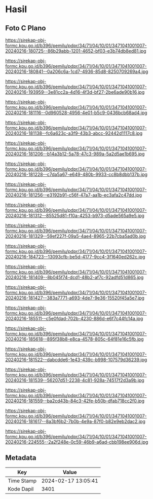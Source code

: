 # Hasil

## Foto C Plano

https://sirekap-obj-formc.kpu.go.id/b396/pemilu/pdpr/34/71/04/10/01/3471041001007-20240216-180725--86b29abb-1201-4652-bf03-e3b74db8ed81.jpg

https://sirekap-obj-formc.kpu.go.id/b396/pemilu/pdpr/34/71/04/10/01/3471041001007-20240216-180841--0a206c6a-1cd7-4936-85d8-8250709269a4.jpg

https://sirekap-obj-formc.kpu.go.id/b396/pemilu/pdpr/34/71/04/10/01/3471041001007-20240216-193959--3e81cc2a-4d16-4f3d-bf27-2be6ade90b16.jpg

https://sirekap-obj-formc.kpu.go.id/b396/pemilu/pdpr/34/71/04/10/01/3471041001007-20240216-181116--0d960528-4956-4e01-b5c9-0436bcb68ad4.jpg

https://sirekap-obj-formc.kpu.go.id/b396/pemilu/pdpr/34/71/04/10/01/3471041001007-20240216-181138--fc6a623c-a3f9-43b3-abcc-92442d1117c8.jpg

https://sirekap-obj-formc.kpu.go.id/b396/pemilu/pdpr/34/71/04/10/01/3471041001007-20240216-181206--b14a3b12-5a78-47c3-989a-5a2d5ae1b695.jpg

https://sirekap-obj-formc.kpu.go.id/b396/pemilu/pdpr/34/71/04/10/01/3471041001007-20240216-181228--c7da5a67-e649-480b-9933-cc8b8dbb137b.jpg

https://sirekap-obj-formc.kpu.go.id/b396/pemilu/pdpr/34/71/04/10/01/3471041001007-20240216-181256--e3192b91-c56f-47a7-aa1b-ec3afa2c47dd.jpg

https://sirekap-obj-formc.kpu.go.id/b396/pemilu/pdpr/34/71/04/10/01/3471041001007-20240216-181312--85525d81-f10a-4253-b973-d5ade565a9e5.jpg

https://sirekap-obj-formc.kpu.go.id/b396/pemilu/pdpr/34/71/04/10/01/3471041001007-20240216-181329--59ef227f-09a5-4ae4-8965-22b7cba5ad0b.jpg

https://sirekap-obj-formc.kpu.go.id/b396/pemilu/pdpr/34/71/04/10/01/3471041001007-20240216-184723--13093cfb-be5d-4177-9cc4-3f1640ed262c.jpg

https://sirekap-obj-formc.kpu.go.id/b396/pemilu/pdpr/34/71/04/10/01/3471041001007-20240216-181409--8b045f74-dcd1-48b2-af7c-92adfd51d865.jpg

https://sirekap-obj-formc.kpu.go.id/b396/pemilu/pdpr/34/71/04/10/01/3471041001007-20240216-181427--383a7771-a693-4de7-9e36-15520f45a5e7.jpg

https://sirekap-obj-formc.kpu.go.id/b396/pemilu/pdpr/34/71/04/10/01/3471041001007-20240216-185511--c5e0fdad-702b-4230-886d-e6f7c44fc14a.jpg

https://sirekap-obj-formc.kpu.go.id/b396/pemilu/pdpr/34/71/04/10/01/3471041001007-20240216-185618--895f38b8-e8ca-4578-805c-64f81e16c5fb.jpg

https://sirekap-obj-formc.kpu.go.id/b396/pemilu/pdpr/34/71/04/10/01/3471041001007-20240216-181522--dabcdde6-1e43-439c-b998-107579d36239.jpg

https://sirekap-obj-formc.kpu.go.id/b396/pemilu/pdpr/34/71/04/10/01/3471041001007-20240216-181539--56207d51-2238-4c81-928a-74517f2d3a9b.jpg

https://sirekap-obj-formc.kpu.go.id/b396/pemilu/pdpr/34/71/04/10/01/3471041001007-20240216-181559--ba2cd43b-84c3-42fe-b50b-dfab718cc2f0.jpg

https://sirekap-obj-formc.kpu.go.id/b396/pemilu/pdpr/34/71/04/10/01/3471041001007-20240216-181617--8a3bf6b2-7b0b-4e9a-87f0-b82e9eb2dac2.jpg

https://sirekap-obj-formc.kpu.go.id/b396/pemilu/pdpr/34/71/04/10/01/3471041001007-20240216-224555--2a2f248e-0c59-46b9-a6ad-cbb198ee906d.jpg


## Metadata

| Key        | Value               |
| ---------- | ------------------- |
| Time Stamp | 2024-02-17 13:05:41 |
| Kode Dapil | 3401                |



